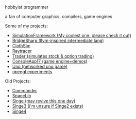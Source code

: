 hobbyist programmer

a fan of computer graphics, compilers, game engines

Some of my projects:
- [SimulationFramework (My coolest one, please check it out)](https://github.com/Redninja106/simulationframework)
- [BridgeSharp (llvm-inspired intermediate lang)](https://github.com/Redninja106/BridgeSharp)
- [ClothSim](https://github.com/Redninja106/ClothSim)
- [Raytracer](https://github.com/Redninja106/Raytracer)
- [Trader (simulates stock & option trading)](https://github.com/Redninja106/trader)
- [ConsoleApp17 (game engine+demos)](https://github.com/Redninja106/ConsoleApp17)
- [Uno (networked uno game)](https://github.com/michaelcanudas/Uno)
- [opengl experiments](https://github.com/Redninja106/openglexperiments)

Old Projects:
- [Commander](https://github.com/Redninja106/Commander)
- [SpaceLib](https://github.com/Redninja106/SpaceLib)
- [Singe (may revive this one day)](https://github.com/Redninja106/SingeEngine)
- [Singe3 (i'm unsure if Singe2 exists)](https://github.com/Redninja106/Singe3)
- [Singe4](https://github.com/Redninja106/Singe4)
